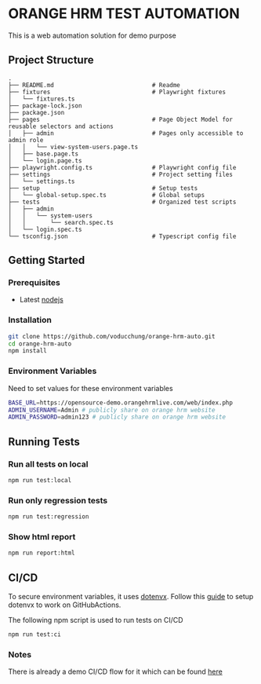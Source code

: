 # ORANGE HRM TEST AUTOMATION

This is a web automation solution for demo purpose

## Project Structure
```
.
├── README.md                            # Readme
├── fixtures                             # Playwright fixtures
│   └── fixtures.ts
├── package-lock.json
├── package.json
├── pages                                # Page Object Model for reusable selectors and actions
│   ├── admin                            # Pages only accessible to admin role
│   │   └── view-system-users.page.ts
│   ├── base.page.ts
│   └── login.page.ts
├── playwright.config.ts                 # Playwright config file
├── settings                             # Project setting files
│   └── settings.ts
├── setup                                # Setup tests
│   └── global-setup.spec.ts             # Global setups
├── tests                                # Organized test scripts
│   ├── admin
│   │   └── system-users
│   │       └── search.spec.ts
│   └── login.spec.ts
└── tsconfig.json                        # Typescript config file
```

## Getting Started

### Prerequisites
- Latest [nodejs](https://nodejs.org/en/download)

### Installation
```bash
git clone https://github.com/voducchung/orange-hrm-auto.git
cd orange-hrm-auto
npm install
```

### Environment Variables

Need to set values for these environment variables
```bash
BASE_URL=https://opensource-demo.orangehrmlive.com/web/index.php
ADMIN_USERNAME=Admin # publicly share on orange hrm website
ADMIN_PASSWORD=admin123 # publicly share on orange hrm website
```

## Running Tests

### Run all tests on local
```bash
npm run test:local
```

### Run only regression tests
```bash
npm run test:regression
```

### Show html report
```bash
npm run report:html
```

## CI/CD
To secure environment variables, it uses [dotenvx](https://dotenvx.com/). Follow this [guide](https://dotenvx.com/docs/cis/github-actions#set-decryption-key) to setup dotenvx to work on GitHubActions.

The following npm script is used to run tests on CI/CD
```bash
npm run test:ci
```

### Notes
There is already a demo CI/CD flow for it which can be found [here](https://github.com/voducchung/orange-hrm-auto/actions/workflows/playwright.yml)
